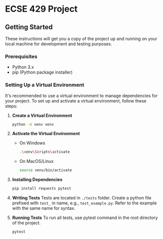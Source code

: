 # ECSE 429 Project

## Getting Started

These instructions will get you a copy of the project up and running on your local machine for development and testing purposes.

### Prerequisites

- Python 3.x
- pip (Python package installer)

### Setting Up a Virtual Environment

It's recommended to use a virtual environment to manage dependencies for your project. To set up and activate a virtual environment, follow these steps:

1. **Create a Virtual Environment**

   ```bash
   python -m venv venv
   ```

2. **Activate the Virtual Environment**

   - On Windows

     ```bash
     .\venv\Scripts\activate
     ```

   - On MacOS/Linux

     ```bash
     source venv/bin/activate
     ```

3. **Installing Dependencies**

   ```bash
   pip install requests pytest
   ```

4. **Writing Tests**
   Tests are located in `./tests` folder.
   Create a python file prefixed with `test_` in name, e.g., `test_example.py`.
   Refer to the example with the same name for syntax.

5. **Running Tests**
   To run all tests, use pytest command in the root directory of the project.

   ```bash
   pytest
   ```
